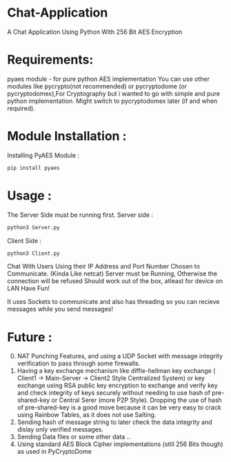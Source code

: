 # Chat-Application
A Chat Application Using Python With 256 Bit AES Encryption 

# Requirements:
pyaes module - for pure python AES implementation 
You can use other modules like pycrypto(not recommended) or pycryptodome (or pycryptodomex),For Cryptography but i wanted to go with simple and pure python implementation. Might switch to pycryptodomex later (if and when required).

# Module Installation :

Installing PyAES Module :
```bash
pip install pyaes
```
# Usage :
The Server Side must be running first.
Server side :
```bash
python3 Server.py
```
Client Side : 
```bash
python3 Client.py
```
Chat With Users Using their IP Address and Port Number Chosen to Communicate. (Kinda Like netcat)
Server must be Running, Otherwise the connection will be refused
Should work out of the box, atleast for device on LAN
Have Fun!

It uses Sockets to communicate and also has threading so you can recieve messages while you send messages!

# Future : 
0. NAT Punching Features, and using a UDP Socket with message integrity verification to pass through some firewalls.
1. Having a key exchange mechanism like diffie-hellman key exchange ( Client1 -> Main-Server -> Client2 Style Centralized System) or key exchange using RSA public key encryption to exchange and verify key and check integrity of keys securely without needing to use hash of pre-shared-key or Central Serer (more P2P Style).
Dropping the use of hash of pre-shared-key is a good move because it can be very easy to crack using Rainbow Tables, as it does not use Salting. 
2. Sending hash of message string to later check the data integrity and dislay only verified messages.
3. Sending Data files or some other data ..
4. Using standard AES Block Cipher implementations (still 256 Bits though) as used in PyCryptoDome

